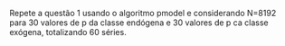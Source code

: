 Repete a questão 1 usando o algoritmo pmodel e considerando N=8192 para 30 valores de p da classe endógena e 30 valores de p ca classe exógena, totalizando 60 séries.

